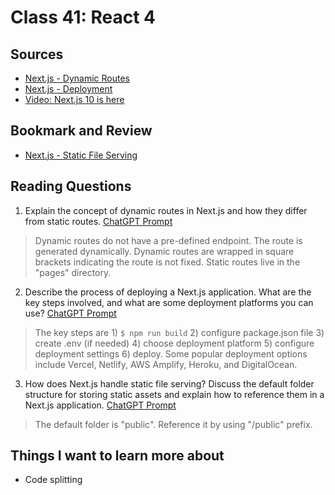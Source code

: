 # Class 41: React 4

## Sources
- [Next.js - Dynamic Routes](https://nextjs.org/learn/basics/dynamic-routes)
- [Next.js - Deployment](https://nextjs.org/learn/basics/deploying-nextjs-app)
- [Video: Next.js 10 is here](https://www.youtube.com/watch?v=JWCS5IdECVI)

## Bookmark and Review
- [Next.js - Static File Serving](https://nextjs.org/docs/basic-features/static-file-serving)

## Reading Questions
1. Explain the concept of dynamic routes in Next.js and how they differ from static routes. [ChatGPT Prompt](https://chat.openai.com/c/c4f4d9e9-1a76-40fc-bba4-ca0064d8f509)
> Dynamic routes do not have a pre-defined endpoint. The route is generated dynamically. Dynamic routes are wrapped in square brackets indicating the route is not fixed. Static routes live in the "pages" directory.
2. Describe the process of deploying a Next.js application. What are the key steps involved, and what are some deployment platforms you can use? [ChatGPT Prompt](https://chat.openai.com/c/05fb7ffe-c9cd-4895-af10-ad9cf2ad40af)
> The key steps are 1) `$ npm run build` 2) configure package.json file 3) create .env (if needed) 4) choose deployment platform 5) configure deployment settings 6) deploy. Some popular deployment options include Vercel, Netlify, AWS Amplify, Heroku, and DigitalOcean.
3. How does Next.js handle static file serving? Discuss the default folder structure for storing static assets and explain how to reference them in a Next.js application. [ChatGPT Prompt](https://chat.openai.com/c/23e261c9-755c-424f-a3b0-686a7d029388)
> The default folder is "public". Reference it by using "/public" prefix. 

## Things I want to learn more about

- Code splitting
